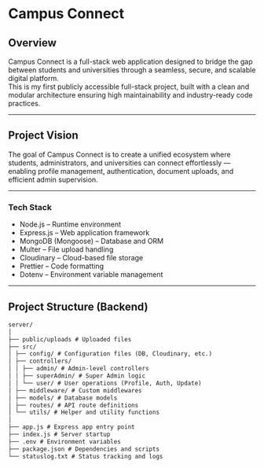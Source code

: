 # Campus Connect

## Overview

Campus Connect is a full-stack web application designed to bridge the gap between students and universities through a seamless, secure, and scalable digital platform.  
This is my first publicly accessible full-stack project, built with a clean and modular architecture ensuring high maintainability and industry-ready code practices.

---

## Project Vision

The goal of Campus Connect is to create a unified ecosystem where students, administrators, and universities can connect effortlessly — enabling profile management, authentication, document uploads, and efficient admin supervision.

---

### Tech Stack

- Node.js – Runtime environment  
- Express.js – Web application framework  
- MongoDB (Mongoose) – Database and ORM  
- Multer – File upload handling  
- Cloudinary – Cloud-based file storage  
- Prettier – Code formatting  
- Dotenv – Environment variable management  

---

## Project Structure (Backend)

```md
server/
│
├── public/uploads # Uploaded files
├── src/
│ ├── config/ # Configuration files (DB, Cloudinary, etc.)
│ ├── controllers/
│ │ ├── admin/ # Admin-level controllers
│ │ ├── superAdmin/ # Super Admin logic
│ │ └── user/ # User operations (Profile, Auth, Update)
│ ├── middleware/ # Custom middlewares
│ ├── models/ # Database models
│ ├── routes/ # API route definitions
│ └── utils/ # Helper and utility functions
│
├── app.js # Express app entry point
├── index.js # Server startup
├── .env # Environment variables
├── package.json # Dependencies and scripts
└── statuslog.txt # Status tracking and logs
